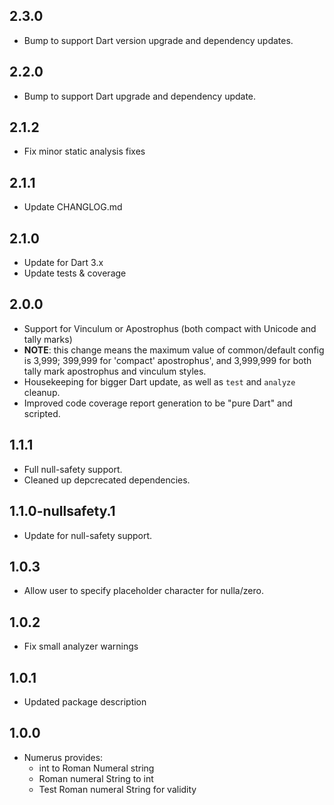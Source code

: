 ## 2.3.0
 - Bump to support Dart version upgrade and dependency updates.

## 2.2.0
 - Bump to support Dart upgrade and dependency update.

## 2.1.2
 - Fix minor static analysis fixes

## 2.1.1
 - Update CHANGLOG.md

## 2.1.0
 - Update for Dart 3.x
 - Update tests & coverage

## 2.0.0

 - Support for Vinculum or Apostrophus (both compact with Unicode
   and tally marks)
 - **NOTE**: this change means the maximum value of common/default config is
     3,999; 399,999 for 'compact' apostrophus', and 3,999,999 for both
     tally mark apostrophus and vinculum styles.
 - Housekeeping for bigger Dart update, as well as `test` and `analyze`
   cleanup.
 - Improved code coverage report generation to be "pure Dart" and scripted.

## 1.1.1

 - Full null-safety support.
 - Cleaned up depcrecated dependencies.

## 1.1.0-nullsafety.1

 - Update for null-safety support.

## 1.0.3

 - Allow user to specify placeholder character for nulla/zero.

## 1.0.2

 - Fix small analyzer warnings

## 1.0.1

 - Updated package description

## 1.0.0

- Numerus provides:
  - int to Roman Numeral string
  - Roman numeral String to int
  - Test Roman numeral String for validity
